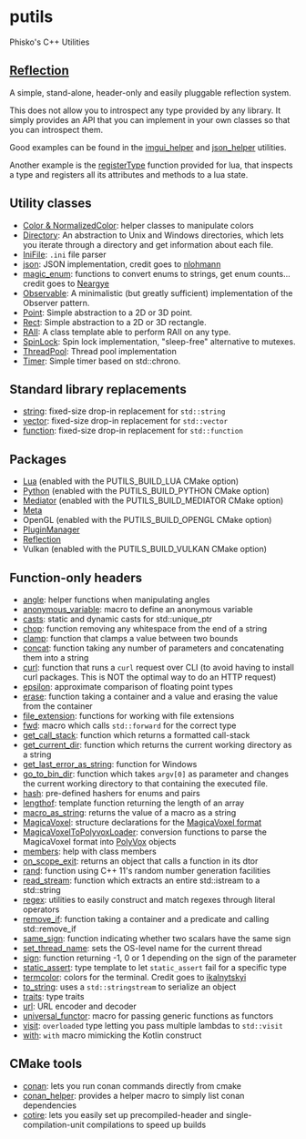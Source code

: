 # putils

Phisko's C++ Utilities

## [Reflection](reflection.md)

A simple, stand-alone, header-only and easily pluggable reflection system.

This does not allow you to introspect any type provided by any library. It simply provides an API that you can implement in your own classes so that you can introspect them.
 
Good examples can be found in the [imgui_helper](reflection/imgui_helper.md) and [json_helper](reflection/json_helper.md) utilities.

Another example is the [registerType](lua/README.md) function provided for lua, that inspects a type and registers all its attributes and methods to a lua state.

## Utility classes

* [Color & NormalizedColor](Color.md): helper classes to manipulate colors
* [Directory](Directory.md): An abstraction to Unix and Windows directories, which lets you iterate through a directory and get information about each file.
* [IniFile](IniFile.md): `.ini` file parser
* [json](json.hpp): JSON implementation, credit goes to [nlohmann](https://github.com/nlohmann/json)
* [magic_enum](magic_enum.hpp): functions to convert enums to strings, get enum counts... credit goes to [Neargye](https://github.com/Neargye/magic_enum)
* [Observable](Observable.md): A minimalistic (but greatly sufficient) implementation of the Observer pattern.
* [Point](Point.md): Simple abstraction to a 2D or 3D point.
* [Rect](Rect.md): Simple abstraction to a 2D or 3D rectangle.
* [RAII](RAII.md): A class template able to perform RAII on any type.
* [SpinLock](SpinLock.md): Spin lock implementation, "sleep-free" alternative to mutexes.
* [ThreadPool](ThreadPool.hpp): Thread pool implementation
* [Timer](Timer.md): Simple timer based on std::chrono.

## Standard library replacements

* [string](string.hpp): fixed-size drop-in replacement for `std::string`
* [vector](vector.hpp): fixed-size drop-in replacement for `std::vector`
* [function](function.hpp): fixed-size drop-in replacement for `std::function`

## Packages

* [Lua](lua/README.md) (enabled with the PUTILS_BUILD_LUA CMake option)
* [Python](python/README.md) (enabled with the PUTILS_BUILD_PYTHON CMake option)
* [Mediator](mediator/README.md) (enabled with the PUTILS_BUILD_MEDIATOR CMake option)
* [Meta](meta/README.md)
* OpenGL (enabled with the PUTILS_BUILD_OPENGL CMake option)
* [PluginManager](pluginManager/README.md)
* [Reflection](reflection/README.md)
* Vulkan (enabled with the PUTILS_BUILD_VULKAN CMake option)

## Function-only headers

* [angle](angle.md): helper functions when manipulating angles
* [anonymous_variable](anonymous_variable.md): macro to define an anonymous variable
* [casts](casts.md): static and dynamic casts for std::unique_ptr
* [chop](chop.md): function removing any whitespace from the end of a string
* [clamp](clamp.md): function that clamps a value between two bounds
* [concat](concat.md): function taking any number of parameters and concatenating them into a string
* [curl](curl.md): function that runs a `curl` request over CLI (to avoid having to install curl packages. This is NOT the optimal way to do an HTTP request)
* [epsilon](epsilon.md): approximate comparison of floating point types
* [erase](erase.md): function taking a container and a value and erasing the value from the container
* [file_extension](file_extension.md): functions for working with file extensions
* [fwd](fwd.md): macro which calls `std::forward` for the correct type
* [get_call_stack](get_call_stack.md): function which returns a formatted call-stack
* [get_current_dir](get_current_dir.md): function which returns the current working directory as a string
* [get_last_error_as_string](get_last_error_as_string.md): function for Windows
* [go_to_bin_dir](go_to_bin_dir.md): function which takes `argv[0]` as parameter and changes the current working directory to that containing the executed file.
* [hash](hash.md): pre-defined hashers for enums and pairs
* [lengthof](lengthof.md): template function returning the length of an array
* [macro_as_string](macro_as_string.md): returns the value of a macro as a string
* [MagicaVoxel](MagicaVoxel.md): structure declarations for the [MagicaVoxel format](https://ephtracy.github.io/)
* [MagicaVoxelToPolyvoxLoader](MagicaVoxelToPolyvoxLoader.md): conversion functions to parse the MagicaVoxel format into [PolyVox](https://bitbucket.org/volumesoffun/polyvox/src/develop/) objects
* [members](members.md): help with class members
* [on_scope_exit](on_scope_exit.md): returns an object that calls a function in its dtor
* [rand](rand.md): function using C++ 11's random number generation facilities
* [read_stream](read_stream.md): function which extracts an entire std::istream to a std::string
* [regex](regex.md): utilities to easily construct and match regexes through literal operators
* [remove_if](remove_if.md): function taking a container and a predicate and calling std::remove_if
* [same_sign](same_sign.md): function indicating whether two scalars have the same sign
* [set_thread_name](set_thread_name.md): sets the OS-level name for the current thread
* [sign](sign.md): function returning -1, 0 or 1 depending on the sign of the parameter
* [static_assert](static_assert.md): type template to let `static_assert` fail for a specific type
* [termcolor](termcolor.hpp): colors for the terminal. Credit goes to [ikalnytskyi](https://github.com/ikalnytskyi/termcolor)
* [to_string](to_string.md): uses a `std::stringstream` to serialize an object
* [traits](traits.md): type traits
* [url](url.md): URL encoder and decoder
* [universal_functor](universal_functor.md): macro for passing generic functions as functors
* [visit](visit.md): `overloaded` type letting you pass multiple lambdas to `std::visit`
* [with](with.md): `with` macro mimicking the Kotlin construct

## CMake tools

* [conan](CMakeModules/conan.cmake): lets you run conan commands directly from cmake
* [conan_helper](CMakeModules/conan_helper.cmake): provides a helper macro to simply list conan dependencies
* [cotire](https://github.com/sakra/cotire): lets you easily set up precompiled-header and single-compilation-unit compilations to speed up builds